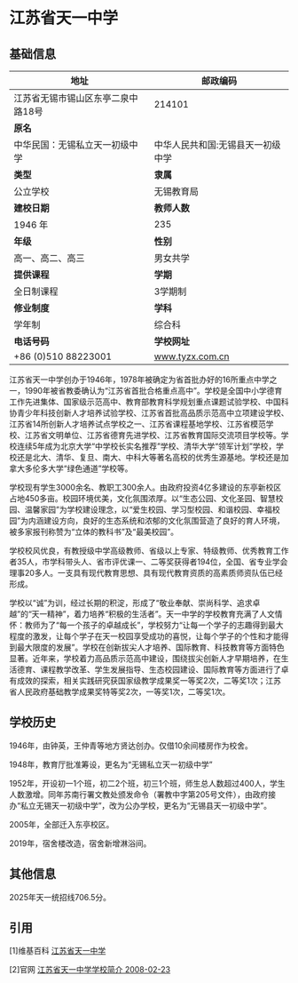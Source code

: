 # 江苏省天一中学

## 基础信息

| 地址                               | 邮政编码                          |
| ---------------------------------- | --------------------------------- |
| 江苏省无锡市锡山区东亭二泉中路18号 | 214101                            |
| **原名**                           |                                   |
| 中华民国：无锡私立天一初级中学     | 中华人民共和国:无锡县天一初级中学 |
| **类型**                           | **隶属**                          |
| 公立学校                           | 无锡教育局                        |
| **建校日期**                       | **教师人数**                      |
| 1946 年                            | 235                               |
| **年级**                           | **性别**                          |
| 高一、高二、高三                   | 男女共学                          |
| **提供课程**                       | **学期**                          |
| 全日制课程                         | 3学期制                           |
| **修业制度**                       | **学科**                          |
| 学年制                             | 综合科                            |
| **电话号码**                       | **学校网址**                      |
| +86 (0)510  88223001               | www.tyzx.com.cn                   |



​	江苏省天一中学创办于1946年，1978年被确定为省首批办好的16所重点中学之一，1990年被省教委确认为“江苏省首批合格重点高中”。学校是全国中小学德育工作先进集体、国家级示范高中、教育部教育科学规划重点课题试验学校、中国科协青少年科技创新人才培养试验学校、江苏省首批高品质示范高中立项建设学校、江苏省14所创新人才培养试点学校之一、江苏省课程基地学校、江苏省模范学校、江苏省文明单位、江苏省德育先进学校、江苏省教育国际交流项目学校等。学校连续5年成为北京大学“中学校长实名推荐”学校、清华大学“领军计划”学校，学校还是北大、清华、复旦、南大、中科大等著名高校的优秀生源基地。学校还是加拿大多伦多大学“绿色通道”学校等。

​	学校现有学生3000余名、教职工300余人。由政府投资4亿多建设的东亭新校区占地450多亩。校园环境优美，文化氛围浓厚。以“生态公园、文化圣园、智慧校园、温馨家园”为学校建设理念，以“爱生校园、学习型校园、和谐校园、幸福校园”为内涵建设方向，良好的生态系统和浓郁的文化氛围营造了良好的育人环境，被多家报刊称赞为“立体的教科书”及“最美校园”。

​	学校校风优良，有教授级中学高级教师、省级以上专家、特级教师、优秀教育工作者35人，市学科带头人、省市评优课一、二等奖获得者194位，全国、省专业学会理事20多人。一支具有现代教育思想、具有现代教育资质的高素质师资队伍已经形成。

​	学校以“诚”为训，经过长期的积淀，形成了“敬业奉献、崇尚科学、追求卓越”的“天一精神”，着力培养“积极的生活者”。天一中学的学校教育充满了人文情怀：教师为了“每一个孩子的卓越成长”，学校努力“让每一个学子的志趣得到最大程度的激发，让每个学子在天一校园享受成功的喜悦，让每个学子的个性和才能得到最大限度的发展”。学校在创新拔尖人才培养、国际教育、科技教育等方面特色显著。近年来，学校着力高品质示范高中建设，围绕拔尖创新人才早期培养，在生活德育、课程教学改革、学生发展指导、生态校园建设、国际教育等方面进行了卓有成效的探索，相关实践研究获国家级教学成果奖一等奖2次，二等奖1次；江苏省人民政府基础教学成果奖特等奖2次，一等奖1次，二等奖1次。

## 学校历史

1946年，由钟英，王仲青等地方贤达创办。仅借10余间楼房作为校舍。

1948年，教育厅批准筹设，更名为“无锡私立天一初级中学”

1952年，开设初一1个班，初二2个班，初三1个班，师生总人数超过400人，学生人数激增。同年苏南行署文教处颁发命令（署教中字第205号文件），由政府接办“私立无锡天一初级中学”，改为公办学校，更名为“无锡县天一初级中学”。

2005年，全部迁入东亭校区。

2019年，宿舍楼改造，宿舍新增淋浴间。

## 其他信息

2025年天一统招线706.5分。

## 引用

\[1\]维基百科 [江苏省天一中学](https://zh.m.wikipedia.org/wiki/%E6%B1%9F%E8%8B%8F%E7%9C%81%E5%A4%A9%E4%B8%80%E4%B8%AD%E5%AD%A6)

\[2\]官网 [江苏省天一中学学校简介 2008-02-23](https://www.tyzx.com.cn/tygk/tyjj/content_838)

